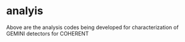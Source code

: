 # analyis


Above are the analysis codes being developed for characterization of GEMINI detectors for COHERENT
